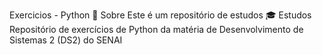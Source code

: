 Exercicios - Python
📕 Sobre
Este é um repositório de estudos
🎓 Estudos
Repositório de exercícios de Python da matéria de Desenvolvimento de Sistemas 2 (DS2) do SENAI

